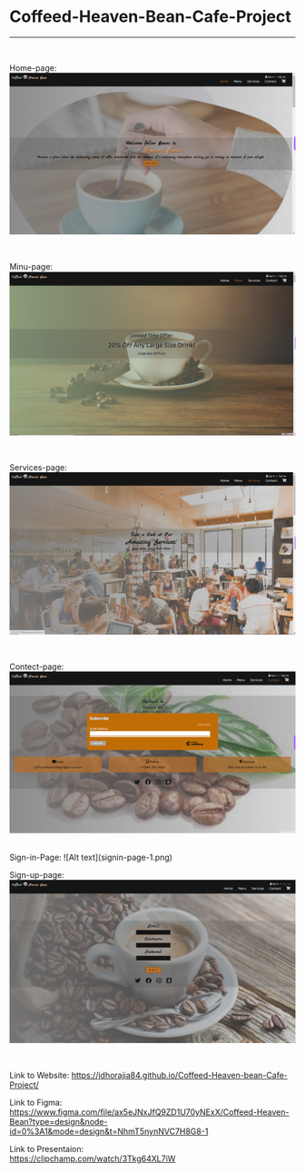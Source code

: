 
# Coffeed-Heaven-Bean-Cafe-Project


<hr/>
<br/>

Home-page:![Alt text](homepage.png)

<br/>

Minu-page:![Alt text](minupage.png)

<br/>

Services-page: ![Alt text](servicespage-1.png)

<br/>

Contect-page: ![Alt text](contectpage.png)

<br/>
Sign-in-Page: ![Alt text](signin-page-1.png)

<br/>

Sign-up-page: ![Alt text](Sign-up-page.png)

<br/>

Link to Website: https://jdhorajia84.github.io/Coffeed-Heaven-bean-Cafe-Project/

Link to Figma: https://www.figma.com/file/ax5eJNxJfQ9ZD1U70yNExX/Coffeed-Heaven-Bean?type=design&node-id=0%3A1&mode=design&t=NhmT5nynNVC7H8G8-1

Link to Presentaion:<br/> https://clipchamp.com/watch/3Tkg64XL7iW
